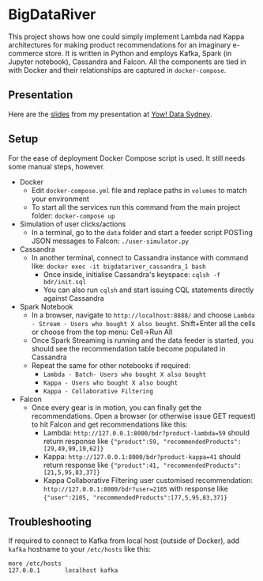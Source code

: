 # BigDataRiver
This project shows how one could simply implement Lambda nad Kappa architectures for making product recommendations
for an imaginary e-commerce store. It is written in Python and employs Kafka, Spark (in Jupyter notebook), Cassandra and Falcon.
All the components are tied in with Docker and their relationships are captured in `docker-compose`.   

## Presentation
Here are the [slides](YowData-RadekOstrowski.pdf) from my presentation at [Yow! Data Sydney](http://data.yowconference.com.au/profile/?id=radek-ostrowski).

## Setup
For the ease of deployment Docker Compose script is used. It still needs some manual steps, however.

* Docker
  * Edit `docker-compose.yml` file and replace paths in `volumes` to match your environment
  * To start all the services run this command from the main project folder: `docker-compose up`
* Simulation of user clicks/actions
  * In a terminal, go to the `data` folder and start a feeder script POSTing JSON messages to Falcon: `./user-simulator.py`
* Cassandra  
  * In another terminal, connect to Cassandra instance with command like:
  `docker exec -it bigdatariver_cassandra_1 bash`
     * Once inside, initialise Cassandra's keyspace: `cqlsh -f bdr/init.sql`
     * You can also run `cqlsh` and start issuing CQL statements directly against Cassandra
* Spark Notebook
  * In a browser, navigate to `http://localhost:8888/` and choose `Lambda - Stream - Users who bought X also bought`.
  Shift+Enter all the cells or choose from the top menu: Cell->Run All
  * Once Spark Streaming is running and the data feeder is started, you should see the recommendation table become populated in Cassandra
  * Repeat the same for other notebooks if required:
    * `Lambda - Batch- Users who bought X also bought`
    * `Kappa - Users who bought X also bought`
    * `Kappa - Collaborative Filtering`
* Falcon
  * Once every gear is in motion, you can finally get the recommendations. Open a browser (or otherwise issue GET request) 
  to hit Falcon and get recommendations like this: 
    * Lambda: `http://127.0.0.1:8000/bdr?product-lambda=59` should return response like `{"product":59, "recommendedProducts":[29,49,99,19,62]}`
    * Kappa: `http://127.0.0.1:8000/bdr?product-kappa=41` should return response like `{"product":41, "recommendedProducts":[21,5,95,83,37]}`
    * Kappa Collaborative Filtering user customised recommendation: `http://127.0.0.1:8000/bdr?user=2105` with response like 
    `{"user":2105, "recommendedProducts":[77,5,95,83,37]}`


## Troubleshooting
If required to connect to Kafka from local host (outside of Docker), add `kafka` hostname to your `/etc/hosts` like this:
~~~~
more /etc/hosts
127.0.0.1       localhost kafka
~~~~
